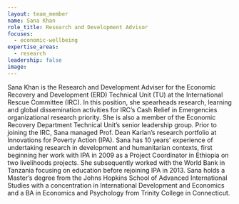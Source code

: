 ```yaml
---
layout: team_member
name: Sana Khan
role_title: Research and Development Advisor
focuses:
  - economic-wellbeing
expertise_areas:
  - research
leadership: false
image:
---
```


Sana Khan is the Research and Development Adviser for the Economic Recovery and Development (ERD) Technical Unit (TU) at the International Rescue Committee (IRC). In this position, she spearheads research, learning and global dissemination activities for IRC’s Cash Relief in Emergencies organizational research priority. She is also a member of the Economic Recovery Department Technical Unit’s senior leadership group. Prior to joining the IRC, Sana managed Prof. Dean Karlan’s research portfolio at Innovations for Poverty Action (IPA). Sana has 10 years’ experience of undertaking research in development and humanitarian contexts, first beginning her work with IPA in 2009 as a Project Coordinator in Ethiopia on two livelihoods projects. She subsequently worked with the World Bank in Tanzania focusing on education before rejoining IPA in 2013. Sana holds a Master’s degree from the Johns Hopkins School of Advanced International Studies with a concentration in International Development and Economics and a BA in Economics and Psychology from Trinity College in Connecticut.